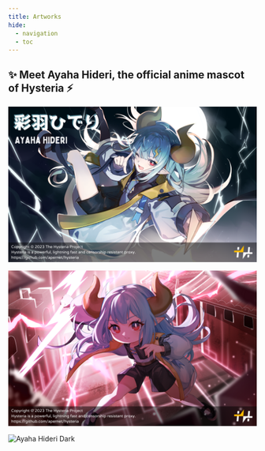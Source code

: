 ```yaml
---
title: Artworks
hide:
  - navigation
  - toc
---
```


## ✨ Meet Ayaha Hideri, the official anime mascot of Hysteria ⚡️

![Ayaha Hideri](../assets/artworks/hc_name.png)

![Ayaha Hideri Q](../assets/artworks/hc_q.png)

![Ayaha Hideri Dark](../assets/artworks/ebiblue.png)
